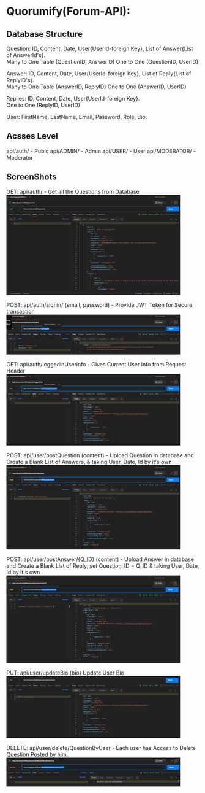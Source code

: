 # Quorumify(Forum-API):  

## Database Structure

Question: ID, Content, Date, User{UserId-foreign Key}, List of Answer{List of AnswerId's}. <br>
Many to One Table (QuestionID, AnswerID)
One to One (QuestionID, UserID)

Answer: ID, Content, Date, User{UserId-foreign Key}, List of Reply{List of ReplyID's}. <br>
Many to One Table (AnswerID, ReplyID)
One to One (AnswerID, UserID)

Replies: ID, Content, Date, User{UserId-foreign Key}. <br>
One to One (ReplyID, UserID)

User: FirstName, LastName, Email, Password, Role, Bio. <br>
 
## Acsses Level 
api/auth/ - Pubic
api/ADMIN/ - Admin
api/USER/ - User
api/MODERATOR/ - Moderator

## ScreenShots

<p float="left">

 GET: api/auth/ - Get all the Questions from Database
  <img src="Screenshots/Screenshot%202024-01-19%20133844.png" alt="-" width="90%"/>

POST: api/auth/signin/ (email, password) - Provide JWT Token for Secure transaction 
  <img src="Screenshots/Screenshot%202024-01-19%20135029.png" alt="-" width="90%"/>

GET: api/auth/loggedinUserinfo - Gives Current User Info from Request Header
  <img src="Screenshots/Screenshot%202024-01-19%20135610.png" alt="-" width="90%"/>

POST: api/user/postQuestion (content) - Upload Question in database and Create a Blank List of Answers, & taking User, Date, Id by it's own
  <img src="Screenshots/Screenshot%202024-01-19%20135858.png" alt="FoodRunner Splash Screen" width="90%"/>

POST: api/user/postAnswer/{Q_ID} (content) - Upload Answer in database and Create a Blank List of Reply, set Question_ID = Q_ID & taking User, Date, Id by it's own
  <img src="Screenshots/Screenshot%202024-01-19%20140857.png" alt="FoodRunner Splash Screen" width="90%"/>
  
PUT: api/user/updateBio (bio)  Update User Bio
  <img src="Screenshots/Screenshot%202024-01-19%20141946.png" alt="FoodRunner Splash Screen" width="90%"/>

DELETE: api/user/delete/QuestionByUser - Each user has Access to Delete Question Posted by him.
  <img src="Screenshots/Screenshot%202024-01-19%20142401.png" alt="FoodRunner Splash Screen" width="90%"/>
</p>
